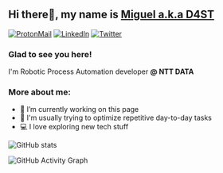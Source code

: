## Hi there👋, my name is [Miguel a.k.a D4ST](https://twitter.com/D4ST__/)

[<img alt="ProtonMail" src="https://img.shields.io/badge/protonmail-red?style=for-the-badge&logo=protonmail&logoColor=white" />](mailto:msanchezh@pm.me)  [<img alt="LinkedIn" src="https://img.shields.io/badge/linkedin-%230077B5.svg?&style=for-the-badge&logo=linkedin&logoColor=white" />](https://www.linkedin.com/in/miguelsanchezh/)  [<img alt="Twitter" src="https://img.shields.io/badge/twitter-%231DA1F2.svg?&style=for-the-badge&logo=twitter&logoColor=white" />](https://twitter.com/d4st__/)

### Glad to see you here!

I'm Robotic Process Automation developer **@ NTT DATA**

### More about me:

- 🔭 I’m currently working on this page
- 🤖 I'm usually trying to optimize repetitive day-to-day tasks
- 💻 I love exploring new tech stuff

![GitHub stats](https://github-readme-stats.vercel.app/api?username=misanchezh&show_icons=true&count_private=true)

![GitHub Activity Graph](https://activity-graph.herokuapp.com/graph?username=misanchezh)
